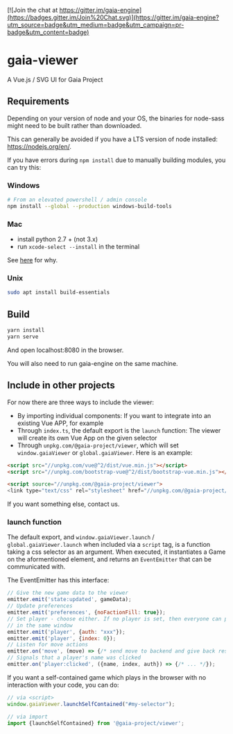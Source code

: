 [![Join the chat at https://gitter.im/gaia-engine](https://badges.gitter.im/Join%20Chat.svg)](https://gitter.im/gaia-engine?utm_source=badge&utm_medium=badge&utm_campaign=pr-badge&utm_content=badge)

# gaia-viewer
A Vue.js / SVG UI for Gaia Project

## Requirements

Depending on your version of node and your OS, the binaries for node-sass might need to be built rather than downloaded.

This can generally be avoided if you have a LTS version of node installed: https://nodejs.org/en/.

If you have errors during `npm install` due to manually building modules, you can try this:

### Windows

```bash
# From an elevated powershell / admin console
npm install --global --production windows-build-tools
```

### Mac

- install python 2.7 + (not 3.x)
- run `xcode-select --install` in the terminal

See [here](https://github.com/nodejs/node-gyp) for why.

### Unix

```bash
sudo apt install build-essentials
```

## Build

```bash
yarn install
yarn serve
```

And open localhost:8080 in the browser.

You will also need to run gaia-engine on the same machine.

## Include in other projects

For now there are three ways to include the viewer:

- By importing individual components: If you want to integrate into an existing Vue APP, for example
- Through `index.ts`, the default export is the `launch` function: The viewer will create its own Vue App on the given selector
- Through `unpkg.com/@gaia-project/viewer`, which will set `window.gaiaViewer` or `global.gaiaViewer`. Here is an example:

```html
<script src="//unpkg.com/vue@^2/dist/vue.min.js"></script>
<script src="//unpkg.com/bootstrap-vue@^2/dist/bootstrap-vue.min.js"></script>

<script source="//unpkg.com/@gaia-project/viewer">
<link type="text/css" rel="stylesheet" href="//unpkg.com/@gaia-project/viewer/dist/package/viewer.css">
```

If you want something else, contact us.

### launch function

The default export, and `window.gaiaViewer.launch` / `global.gaiaViewer.launch` when included via a `script` tag, is a function taking a css selector as an argument. When executed, it instantiates a Game on the aformentioned element, and returns an `EventEmitter` that can be communicated with.

The EventEmitter has this interface:

```js
// Give the new game data to the viewer
emitter.emit('state:updated', gameData);
// Update preferences
emitter.emit('preferences', {noFactionFill: true});
// Set player - choose either. If no player is set, then everyone can play
// in the same window
emitter.emit('player', {auth: "xxx"});
emitter.emit('player', {index: 0});
// Listen for move actions
emitter.on('move', (move) => {/* send move to backend and give back result */});
// Signals that a player's name was clicked
emitter.on('player:clicked', ({name, index, auth}) => {/* ... */});
```

If you want a self-contained game which plays in the browser with no interaction with your code, you can do:

```js
// via <script>
window.gaiaViewer.launchSelfContained("#my-selector");

// via import
import {launchSelfContained} from '@gaia-project/viewer';
```
